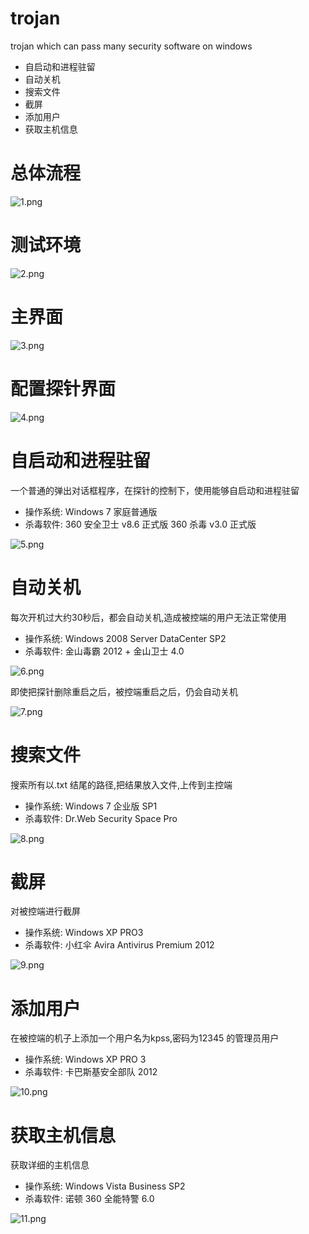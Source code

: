 trojan
======

trojan which can pass many security software on windows

* 自启动和进程驻留
* 自动关机
* 搜索文件
* 截屏
* 添加用户
* 获取主机信息

# 总体流程

![1.png](https://github.com/wcc526/trojan/raw/master/docs/1.png)

# 测试环境

![2.png](https://github.com/wcc526/trojan/raw/master/docs/2.png)

# 主界面

![3.png](https://github.com/wcc526/trojan/raw/master/docs/3.png)

# 配置探针界面

![4.png](https://github.com/wcc526/trojan/raw/master/docs/4.png)

# 自启动和进程驻留

一个普通的弹出对话框程序，在探针的控制下，使用能够自启动和进程驻留

* 操作系统: Windows 7 家庭普通版
* 杀毒软件: 360 安全卫士 v8.6 正式版 360 杀毒 v3.0 正式版

![5.png](https://github.com/wcc526/trojan/raw/master/docs/5.png)

# 自动关机

每次开机过大约30秒后，都会自动关机,造成被控端的用户无法正常使用

* 操作系统: Windows 2008 Server DataCenter SP2
* 杀毒软件: 金山毒霸 2012 + 金山卫士 4.0

![6.png](https://github.com/wcc526/trojan/raw/master/docs/6.png)

即使把探针删除重启之后，被控端重启之后，仍会自动关机

![7.png](https://github.com/wcc526/trojan/raw/master/docs/7.png)

# 搜索文件

搜索所有以.txt 结尾的路径,把结果放入文件,上传到主控端

* 操作系统: Windows 7 企业版 SP1
* 杀毒软件: Dr.Web Security Space Pro

![8.png](https://github.com/wcc526/trojan/raw/master/docs/8.png)

# 截屏

对被控端进行截屏

* 操作系统: Windows XP PRO3
* 杀毒软件: 小红伞 Avira Antivirus Premium 2012

![9.png](https://github.com/wcc526/trojan/raw/master/docs/9.png)

# 添加用户

在被控端的机子上添加一个用户名为kpss,密码为12345 的管理员用户

* 操作系统: Windows XP PRO 3
* 杀毒软件: 卡巴斯基安全部队 2012

![10.png](https://github.com/wcc526/trojan/raw/master/docs/10.png)

# 获取主机信息

获取详细的主机信息

* 操作系统: Windows Vista Business SP2
* 杀毒软件: 诺顿 360 全能特警 6.0

![11.png](https://github.com/wcc526/trojan/raw/master/docs/11.png)
